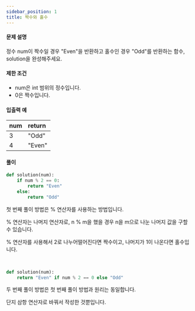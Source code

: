 ```yaml
---
sidebar_position: 1
title: 짝수와 홀수
---
```


#### 문제 설명

정수 num이 짝수일 경우 "Even"을 반환하고 홀수인 경우 "Odd"를 반환하는 함수, solution을 완성해주세요.

#### 제한 조건

- num은 int 범위의 정수입니다.
- 0은 짝수입니다.

#### 입출력 예

| num | return |
| :-- | :----- |
| 3   | "Odd"  |
| 4   | "Even" |

#### 풀이

```python title='첫 번째 풀이'
def solution(num):
    if num % 2 == 0:
        return "Even"
    else:
        return "Odd"
```

첫 번째 풀이 방법은 % 연산자를 사용하는 방법입니다.

% 연산자는 나머지 연산자로, n % m을 했을 경우 n을 m으로 나눈 나머지 값을 구할 수 있습니다.

% 연산자를 사용해서 2로 나누어떨어진다면 짝수이고,
나머지가 1이 나온다면 홀수입니다.

<br/>

```python title='두 번째 풀이'
def solution(num):
    return "Even" if num % 2 == 0 else "Odd"

```

두 번째 풀이 방법은 첫 번째 풀이 방법과 원리는 동일합니다.

단지 삼항 연산자로 바꿔서 작성한 것뿐입니다.
